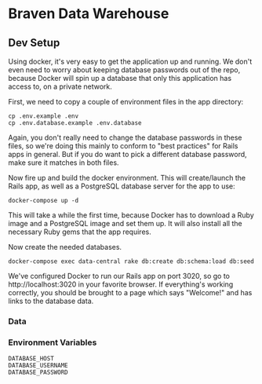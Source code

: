 # Braven Data Warehouse

## Dev Setup
Using docker, it's very easy to get the application up and running. We don't even need to worry about keeping database passwords out of the repo, because Docker will spin up a database that only this application has access to, on a private network.

First, we need to copy a couple of environment files in the app directory:

    cp .env.example .env
    cp .env.database.example .env.database

Again, you don't really need to change the database passwords in these files, so we're doing this mainly to conform to "best practices" for Rails apps in general. But if you do want to pick a different database password, make sure it matches in both files.

Now fire up and build the docker environment. This will create/launch the Rails app, as well as a PostgreSQL database server for the app to use:

    docker-compose up -d

This will take a while the first time, because Docker has to download a Ruby image and a PostgreSQL image and set them up. It will also install all the necessary Ruby gems that the app requires.

Now create the needed databases.

    docker-compose exec data-central rake db:create db:schema:load db:seed

We've configured Docker to run our Rails app on port 3020, so go to http://localhost:3020 in your favorite browser. If everything's working correctly, you should be brought to a page which says "Welcome!" and has links to the database data. 


### Data

### Environment Variables

    DATABASE_HOST
    DATABASE_USERNAME
    DATABASE_PASSWORD
